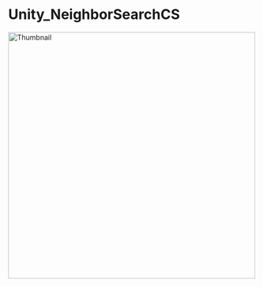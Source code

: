# Unity_NeighborSearchCS
<img alt="Thumbnail" src="https://github.com/kodai100/Unity_NeighborSearchCS/Assets/Thumbnail/neighbor.gif" width=500>
